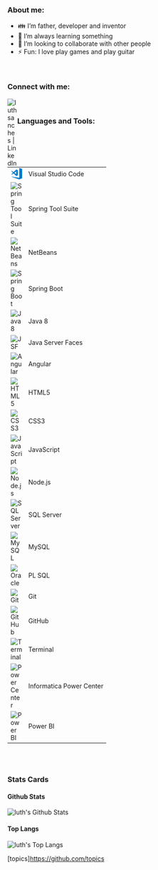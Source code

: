 ### About me:
- 👪 I’m father, developer and inventor
- 🌱 I’m always learning something
- 👯 I’m looking to collaborate with other people
- ⚡ Fun: I love play games and play guitar


<br />

### Connect with me:

[<img align="left" alt="luthsanches | LinkedIn" width="22px" src="https://cdn.jsdelivr.net/npm/simple-icons@v3/icons/linkedin.svg" />][linkedin]


<br />

### Languages and Tools:

<table border="0">
<tr>
    <td><img align="left" alt="Visual Studio Code" width="26px" src="https://raw.githubusercontent.com/github/explore/80688e429a7d4ef2fca1e82350fe8e3517d3494d/topics/visual-studio-code/visual-studio-code.png"></td>
    <td>Visual Studio Code</td>
</tr>
<tr>
    <td><img align="left" alt="Spring Tool Suite" width="26px" src="https://encrypted-tbn0.gstatic.com/images?q=tbn%3AANd9GcRRtQyXi1necbFlJOetK3_3MHaLeHDGZ-C3pw&usqp=CAU" /></td>
    <td>Spring Tool Suite</td>
</tr>
<tr>
    <td><img align="left" alt="NetBeans" width="26px" src="https://miro.medium.com/max/400/1*XPf1OhlUMgbo39OhroBMyA.png" /></td>
    <td>NetBeans</td>
</tr>
<tr>
    <td><img align="left" alt="Spring Boot" width="26px" src="https://klauslaube.com.br/static/53761801e751a743e9d088f6a0383f9a/spring-boot-project-logo.png" /></td>
    <td>Spring Boot</td>
</tr>
<tr>
    <td><img align="left" alt="Java 8" width="26px" src="https://img2.gratispng.com/20180517/zve/kisspng-java-programmer-computer-programming-logo-5afe2f1dcf9897.0745314915266076458503.jpg" /></td>
    <td>Java 8</td>
</tr>
<tr>
    <td><img align="left" alt="JSF" width="26px" src="https://cdn2.auth0.com/blog/boot-faces/jsf-logo.png" /></td>
    <td>Java Server Faces</td>
</tr>
<tr>
    <td><img align="left" alt="Angular" width="26px" src="https://angular.io/assets/images/logos/angularjs/AngularJS-Shield.svg" /></td>
    <td>Angular</td>
</tr>
<tr>
    <td><img align="left" alt="HTML5" width="26px" src="https://logodownload.org/wp-content/uploads/2016/10/html5-logo-10.png" /></td>
    <td>HTML5</td>
</tr>
<tr>
    <td><img align="left" alt="CSS3" width="26px" src="https://img2.gratispng.com/20180816/rcw/kisspng-cascading-style-sheets-logo-clip-art-css3-html-5b7617f67bd3d6.3499284915344660385072.jpg" /></td>
    <td>CSS3</td>
</tr>
<tr>
    <td><img align="left" alt="JavaScript" width="26px" src="https://p1.hiclipart.com/preview/951/574/485/react-logo-javascript-redux-vuejs-angular-angularjs-expressjs-front-and-back-ends-png-clipart.jpg" /></td>
    <td>JavaScript</td>
</tr>
<tr>
    <td><img align="left" alt="Node.js" width="26px" src="https://walde.co/wp-content/uploads/2016/09/nodejs_logo.png" /></td>
    <td>Node.js</td>
</tr>
<tr>
    <td><img align="left" alt="SQL Server" width="26px" src="https://img2.gratispng.com/20180705/jhx/kisspng-microsoft-sql-server-computer-servers-dblink-5b3ea014e90550.0487060715308308689545.jpg" /></td>
    <td>SQL Server</td>
</tr>
<tr>
    <td><img align="left" alt="MySQL" width="26px" src="https://img2.gratispng.com/20180803/bkf/kisspng-logo-mysql-database-phpmyadmin-mysql-digital-agency-maidenhead-web-agency-uk-5b6475c3513438.3209368415333104033326.jpg" /></td>
    <td>MySQL</td>
</tr>
<tr>
    <td><img align="left" alt="Oracle" width="26px" src="https://miro.medium.com/max/510/1*gXwiO-F1wgyeykGFnQ1iIg.png" /></td>
    <td>PL SQL</td>
</tr>
<tr>
    <td><img align="left" alt="Git" width="26px" src="https://img2.gratispng.com/20180824/xrj/kisspng-computer-icons-pro-git-portable-network-graphics-i-git-book-pro-git-app-app-5b80546c0b1311.5417567715351368760454.jpg" /></td>
    <td>Git</td>
</tr>
<tr>
    <td><img align="left" alt="GitHub" width="26px" src="https://i.pinimg.com/originals/b1/5e/ed/b15eedbdafbbdbca3249e3942f4faf3b.png" /></td>
    <td>GitHub</td>
</tr>
<tr>
    <td><img align="left" alt="Terminal" width="26px" src="https://w7.pngwing.com/pngs/981/872/png-transparent-computer-terminal-computer-icons-linux-console-terminal-emulator-linux-logo-desktop-wallpaper-linux-thumbnail.png" /></td>
    <td>Terminal</td>
</tr>
<tr>
    <td><img align="left" alt="Power Center" width="26px" src="https://software-advice.imgix.net/managed/products/logos/logo_final_2.jpg?auto=format&w=310" /></td>
    <td>Informatica Power Center</td>
</tr>
<tr>
    <td><img align="left" alt="Power BI" width="26px" src="https://img2.gratispng.com/20180920/zgq/kisspng-power-bi-business-intelligence-power-pivot-data-vi-5ba3629a15bc37.199013361537434266089.jpg" /></td>
    <td>Power BI</td>
</tr>
</table>

<br />
<br />

### Stats Cards

#### Github Stats

![luth's Github Stats](https://github-readme-stats.vercel.app/api?username=luthsanches&show_icons=true)

#### Top Langs

![luth's Top Langs](https://github-readme-stats.vercel.app/api/top-langs/?username=luthsanches)


[linkedin]: https://www.linkedin.com/in/luth-de-menezes-sanches-61451b4a/
[topics]https://github.com/topics

